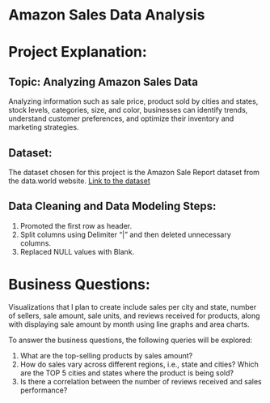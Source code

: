 # Amazon Sales Data Analysis
 # Project Explanation:

## Topic: Analyzing Amazon Sales Data

Analyzing information such as sale price, product sold by cities and states, stock levels, categories, size, and color, businesses can identify trends, understand customer preferences, and optimize their inventory and marketing strategies.

## Dataset:
The dataset chosen for this project is the Amazon Sale Report dataset from the data.world website. 
[Link to the dataset](https://data.world/jegazhu/amazon-products-data/workspace/file?filename=Amazon+Sale+Report.csv)

## Data Cleaning and Data Modeling Steps:
1. Promoted the first row as header.
2. Split columns using Delimiter “|” and then deleted unnecessary columns.
3. Replaced NULL values with Blank.

# Business Questions:

Visualizations that I plan to create include sales per city and state, number of sellers, sale amount, sale units, and reviews received for products, along with displaying sale amount by month using line graphs and area charts.

To answer the business questions, the following queries will be explored:

1. What are the top-selling products by sales amount?
2. How do sales vary across different regions, i.e., state and cities? Which are the TOP 5 cities and states where the product is being sold?
3. Is there a correlation between the number of reviews received and sales performance?

